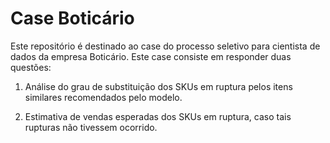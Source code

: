 # Case Boticário

Este repositório é destinado ao case do processo seletivo para cientista de dados da empresa Boticário. Este case consiste em responder duas questões:

1.  Análise do grau de substituição dos SKUs em ruptura pelos itens similares recomendados pelo modelo. 
  
2.  Estimativa de vendas esperadas dos SKUs em ruptura, caso tais rupturas não tivessem ocorrido. 